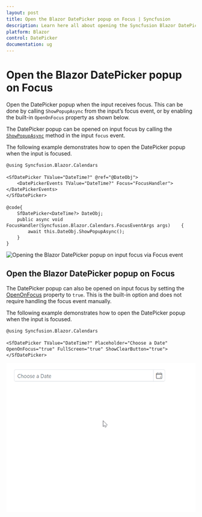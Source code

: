 ```yaml
---
layout: post
title: Open the Blazor DatePicker popup on Focus | Syncfusion
description: Learn here all about opening the Syncfusion Blazor DatePicker popup upon focusing input and much more.
platform: Blazor
control: DatePicker
documentation: ug
---
```


# Open the Blazor DatePicker popup on Focus

Open the DatePicker popup when the input receives focus. This can be done by calling `ShowPopupAsync` from the input’s focus event, or by enabling the built-in `OpenOnFocus` property as shown below.

The DatePicker popup can be opened on input focus by calling the [`ShowPopupAsync`](https://help.syncfusion.com/cr/blazor/Syncfusion.Blazor.Calendars.SfDatePicker-1.html#Syncfusion_Blazor_Calendars_SfDatePicker_1_ShowPopupAsync) method in the input `focus` event.

The following example demonstrates how to open the DatePicker popup when the input is focused.

```cshtml
@using Syncfusion.Blazor.Calendars

<SfDatePicker TValue="DateTime?" @ref="@DateObj">
    <DatePickerEvents TValue="DateTime?" Focus="FocusHandler"></DatePickerEvents>
</SfDatePicker>

@code{
    SfDatePicker<DateTime?> DateObj;
    public async void FocusHandler(Syncfusion.Blazor.Calendars.FocusEventArgs args)    {
        await this.DateObj.ShowPopupAsync();
    }
}
```

![Opening the Blazor DatePicker popup on input focus via Focus event](../images/blazor-datepicker-popup.png)

## Open the Blazor DatePicker popup on Focus

The DatePicker popup can also be opened on input focus by setting the [OpenOnFocus](https://help.syncfusion.com/cr/blazor/Syncfusion.Blazor.Calendars.SfDatePicker-1.html#Syncfusion_Blazor_Calendars_SfDatePicker_1_OpenOnFocus) property to `true`. This is the built-in option and does not require handling the focus event manually.

The following example demonstrates how to open the DatePicker popup when the input is focused.

```cshtml
@using Syncfusion.Blazor.Calendars

<SfDatePicker TValue="DateTime?" Placeholder="Choose a Date" OpenOnFocus="true" FullScreen="true" ShowClearButton="true"></SfDatePicker>
```

![Opening the Blazor DatePicker popup using the OpenOnFocus property](../images/blazor-datepicker-open-focus.gif)